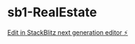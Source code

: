 # sb1-RealEstate

[Edit in StackBlitz next generation editor ⚡️](https://stackblitz.com/~/github.com/Dosseh91/sb1-RealEstate)